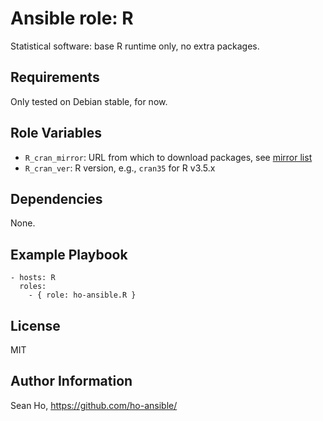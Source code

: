 # Ansible role: R
Statistical software: 
base R runtime only, no extra packages.

## Requirements
Only tested on Debian stable, for now.

## Role Variables
+ `R_cran_mirror`: URL from which to download packages, see [mirror list](https://cran.r-project.org/mirrors.html)
+ `R_cran_ver`: R version, e.g., `cran35` for R v3.5.x

## Dependencies
None.

## Example Playbook

```
- hosts: R
  roles:
    - { role: ho-ansible.R }
```

## License
MIT

## Author Information
Sean Ho, https://github.com/ho-ansible/
